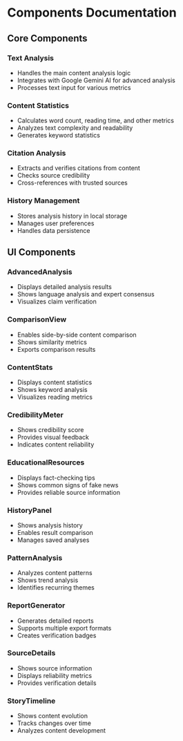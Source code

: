 # Components Documentation

## Core Components

### Text Analysis
- Handles the main content analysis logic
- Integrates with Google Gemini AI for advanced analysis
- Processes text input for various metrics

### Content Statistics
- Calculates word count, reading time, and other metrics
- Analyzes text complexity and readability
- Generates keyword statistics

### Citation Analysis
- Extracts and verifies citations from content
- Checks source credibility
- Cross-references with trusted sources

### History Management
- Stores analysis history in local storage
- Manages user preferences
- Handles data persistence

## UI Components

### AdvancedAnalysis
- Displays detailed analysis results
- Shows language analysis and expert consensus
- Visualizes claim verification

### ComparisonView
- Enables side-by-side content comparison
- Shows similarity metrics
- Exports comparison results

### ContentStats
- Displays content statistics
- Shows keyword analysis
- Visualizes reading metrics

### CredibilityMeter
- Shows credibility score
- Provides visual feedback
- Indicates content reliability

### EducationalResources
- Displays fact-checking tips
- Shows common signs of fake news
- Provides reliable source information

### HistoryPanel
- Shows analysis history
- Enables result comparison
- Manages saved analyses

### PatternAnalysis
- Analyzes content patterns
- Shows trend analysis
- Identifies recurring themes

### ReportGenerator
- Generates detailed reports
- Supports multiple export formats
- Creates verification badges

### SourceDetails
- Shows source information
- Displays reliability metrics
- Provides verification details

### StoryTimeline
- Shows content evolution
- Tracks changes over time
- Analyzes content development